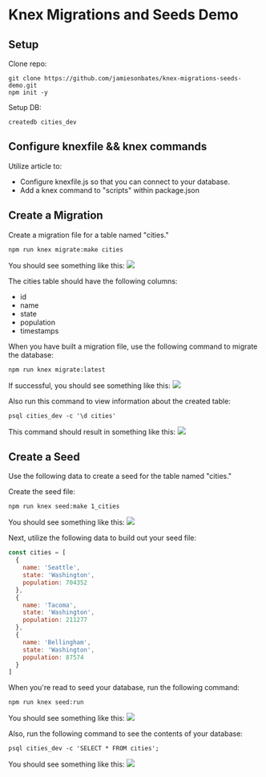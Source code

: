 # Knex Migrations and Seeds Demo

## Setup

Clone repo:
```
git clone https://github.com/jamiesonbates/knex-migrations-seeds-demo.git
npm init -y
```

Setup DB:
```
createdb cities_dev
```

## Configure knexfile && knex commands
Utilize article to:
* Configure knexfile.js so that you can connect to your database.
* Add a knex command to "scripts" within package.json

## Create a Migration
Create a migration file for a table named "cities."
```
npm run knex migrate:make cities
```

You should see something like this:
![](https://students-gschool-production.s3.amazonaws.com/uploads/asset/file/627/1._fish__-Users-jamiesonbates-Projects-g56-lectures-knex-migrations-seeds-demo__fish__iTerm2__Today_at_8.24.20_AM.png)

The cities table should have the following columns:
* id
* name
* state
* population
* timestamps

When you have built a migration file, use the following command to migrate the database:
```
npm run knex migrate:latest
```

If successful, you should see something like this:
![](https://students-gschool-production.s3.amazonaws.com/uploads/asset/file/631/1._fish__-Users-jamiesonbates-Projects-g56-lectures-knex-migrations-seeds-demo__fish__iTerm2__Today_at_8.23.14_AM.png)

Also run this command to view information about the created table:
```
psql cities_dev -c '\d cities'
```
This command should result in something like this:
![](https://students-gschool-production.s3.amazonaws.com/uploads/asset/file/626/1._fish__-Users-jamiesonbates-Projects-g56-lectures-knex-migrations-seeds-demo__fish__iTerm2__Today_at_8.25.10_AM.png)

## Create a Seed
Use the following data to create a seed for the table named "cities."

Create the seed file:
```
npm run knex seed:make 1_cities
```

You should see something like this:
![](https://students-gschool-production.s3.amazonaws.com/uploads/asset/file/628/1._fish__-Users-jamiesonbates-Projects-g56-lectures-knex-migrations-seeds-demo__fish__iTerm2__Today_at_8.16.54_AM.png)

Next, utilize the following data to build out your seed file:
```javascript
const cities = [
  {
    name: 'Seattle',
    state: 'Washington',
    population: 704352
  },
  {
    name: 'Tacoma',
    state: 'Washington',
    population: 211277
  },
  {
    name: 'Bellingham',
    state: 'Washington',
    population: 87574
  }
]
```

When you're read to seed your database, run the following command:
```
npm run knex seed:run
```

You should see something like this:
![](https://students-gschool-production.s3.amazonaws.com/uploads/asset/file/629/1._fish__-Users-jamiesonbates-Projects-g56-lectures-knex-migrations-seeds-demo__fish__iTerm2__Today_at_8.27.38_AM.png)


Also, run the following command to see the contents of your database:
```
psql cities_dev -c 'SELECT * FROM cities';
```

You should see something like this:
![](https://students-gschool-production.s3.amazonaws.com/uploads/asset/file/630/asdfasdfasdfsadf.png)
